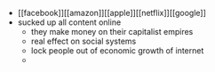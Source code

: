 - [[facebook]][[amazon]][[apple]][[netflix]][[google]]
- sucked up all content online
	- they make money on their capitalist empires
	- real effect on social systems
	- lock people out of economic growth of internet
	- 

